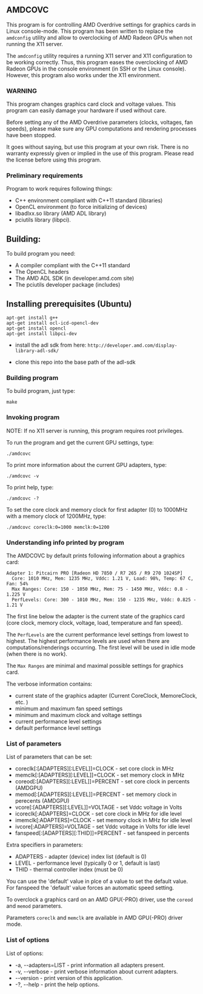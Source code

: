 ## AMDCOVC

This program is for controlling AMD Overdrive settings for graphics cards in Linux console-mode. 
This program has been written to replace the `amdconfig` utility and allow to overclocking of AMD
Radeon GPUs when not running the X11 server. 

The `amdconfig` utility requires a running X11 server and X11 configuration to be working correctly.
Thus, this program eases the overclocking of AMD Radeon GPUs in the console environment (in SSH or 
the Linux console).
However, this program also works under the X11 environment.

### WARNING

This program changes graphics card clock and voltage values.
This program can easily damage your hardware if used without care.

Before setting any of the AMD Overdrive parameters (clocks, voltages, fan speeds), please make sure 
any GPU computations and rendering processes have been stopped.

It goes without saying, but use this program at your own risk. There is no warranty expressly given
or implied in the use of this program. Please read the license before using this program.

### Preliminary requirements

Program to work requires following things:

* C++ environment compliant with C++11 standard (libraries)
* OpenCL environment (to force initializing of devices)
* libadlxx.so library (AMD ADL library)
* pciutils library (libpci).

## Building:

To build program you need:

* A compiler compliant with the C++11 standard
* The OpenCL headers
* The AMD ADL SDK (in developer.amd.com site)
* The pciutils developer package (includes)

## Installing prerequisites (Ubuntu)

```
apt-get install g++
apt-get install ocl-icd-opencl-dev
apt-get install opencl
apt-get install libpci-dev
```

* install the adl sdk from here: `http://developer.amd.com/display-library-adl-sdk/`

* clone this repo into the base path of the adl-sdk

### Building program

To build program, just type:

```
make
```

### Invoking program

NOTE: If no X11 server is running, this program requires root privileges.

To run the program and get the current GPU settings, type:

```
./amdcovc
```

To print more information about the current GPU adapters, type:

```
./amdcovc -v
```

To print help, type:

```
./amdcovc -?
```

To set the core clock and memory clock for first adapter (0) to 1000MHz with a 
memory clock of 1200MHz, type:

```
./amdcovc coreclk:0=1000 memclk:0=1200
```

### Understanding info printed by program

The AMDCOVC by default prints following information about a graphics card:

```
Adapter 1: Pitcairn PRO [Radeon HD 7850 / R7 265 / R9 270 1024SP]
  Core: 1010 MHz, Mem: 1235 MHz, Vddc: 1.21 V, Load: 98%, Temp: 67 C, Fan: 54%
  Max Ranges: Core: 150 - 1050 MHz, Mem: 75 - 1450 MHz, Vddc: 0.8 - 1.225 V
  PerfLevels: Core: 300 - 1010 MHz, Mem: 150 - 1235 MHz, Vddc: 0.825 - 1.21 V
```

The first line below the adapter is the current state of the graphics card (core clock,
memory clock, voltage, load, temperature and fan speed).

The `PerfLevels` are the current performance level settings from lowest to highest.
The highest performance levels are used when there are computations/renderings occurring.
The first level will be used in idle mode (when there is no work).

The `Max Ranges` are minimal and maximal possible settings for graphics card.

The verbose information contains:

* current state of the graphics adapter (Current CoreClock, MemoreClock, etc. )
* minimum and maximum fan speed settings
* minimum and maximum clock and voltage settings
* current performance level settings
* default performance level settings

### List of parameters

List of parameters that can be set:

* coreclk[:[ADAPTERS][:LEVEL]]=CLOCK - set core clock in MHz
* memclk[:[ADAPTERS][:LEVEL]]=CLOCK - set memory clock in MHz
* coreod[:[ADAPTERS][:LEVEL]]=PERCENT - set core clock in percents (AMDGPU)
* memod[:[ADAPTERS][:LEVEL]]=PERCENT - set memory clock in perecents (AMDGPU)
* vcore[:[ADAPTERS][:LEVEL]]=VOLTAGE - set Vddc voltage in Volts
* icoreclk[:ADAPTERS]=CLOCK - set core clock in MHz for idle level
* imemclk[:ADAPTERS]=CLOCK - set memory clock in MHz for idle level
* ivcore[:ADAPTERS]=VOLTAGE - set Vddc voltage  in Volts for idle level
* fanspeed[:[ADAPTERS][:THID]]=PERCENT -  set fanspeed in percents

Extra specifiers in parameters:

* ADAPTERS - adapter (device) index list (default is 0)
* LEVEL - performance level (typically 0 or 1, default is last)
* THID - thermal controller index (must be 0)

You can use the 'default' value in plce of a value to set the default value.
For fanspeed the 'default' value forces an automatic speed setting.

To overclock a graphics card on an AMD GPU(-PRO) driver, use the `coreod` and `memod`
parameters. 

Parameters `coreclk` and `memclk` are available in AMD GPU(-PRO) driver mode.

### List of options

List of options:

* -a, --adapters=LIST - print information all adapters present.
* -v, --verbose - print verbose information about current adapters.
* --version - print version of this application.
* -?, --help - print the help options.

